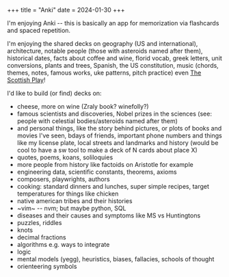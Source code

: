 +++
title = "Anki"
date = 2024-01-30
+++

I'm enjoying Anki --
this is basically an app for memorization via flashcards and spaced repetition.

I'm enjoying the shared decks on
geography (US and international),
architecture,
notable people (those with asteroids named after them),
historical dates,
facts about coffee and wine,
florid vocab,
greek letters,
unit conversions,
plants and trees,
Spanish,
the US constitution,
music (chords, themes, notes, famous works, uke patterns, pitch practice)
even [The Scottish Play](@/notes/24-jan.md)!

I'd like to build (or find) decks on:
- cheese, more on wine (Zraly book? winefolly?)
- famous scientists and discoveries, Nobel prizes in the sciences
(see: people with celestial bodies/asteroids named after them)
- and personal things,
like the story behind pictures,
or plots of books and movies I've seen,
bdays of friends,
important phone numbers and things like my license plate,
local streets and landmarks and history
(would be cool to have a sw tool to make a deck of N cards about place X)
- quotes, poems, koans, soliloquies
- more people from history like factoids on Aristotle for example
- engineering data, scientific constants, theorems, axioms
- composers, playwrights, authors
- cooking: standard dinners and lunches,
super simple recipes,
target temperatures for things like chicken
- native american tribes and their histories
- ~vim~ -- nvm; but maybe python, SQL
- diseases and their causes and symptoms like MS vs Huntingtons
- puzzles, riddles
- knots
- decimal fractions
- algorithms e.g. ways to integrate
- logic
- mental models (yegg), heuristics, biases, fallacies, schools of thought
- orienteering symbols
